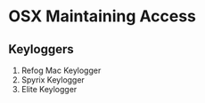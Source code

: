 # OSX Maintaining Access

## Keyloggers

1. Refog Mac Keylogger
2. Spyrix Keylogger
3. Elite Keylogger
